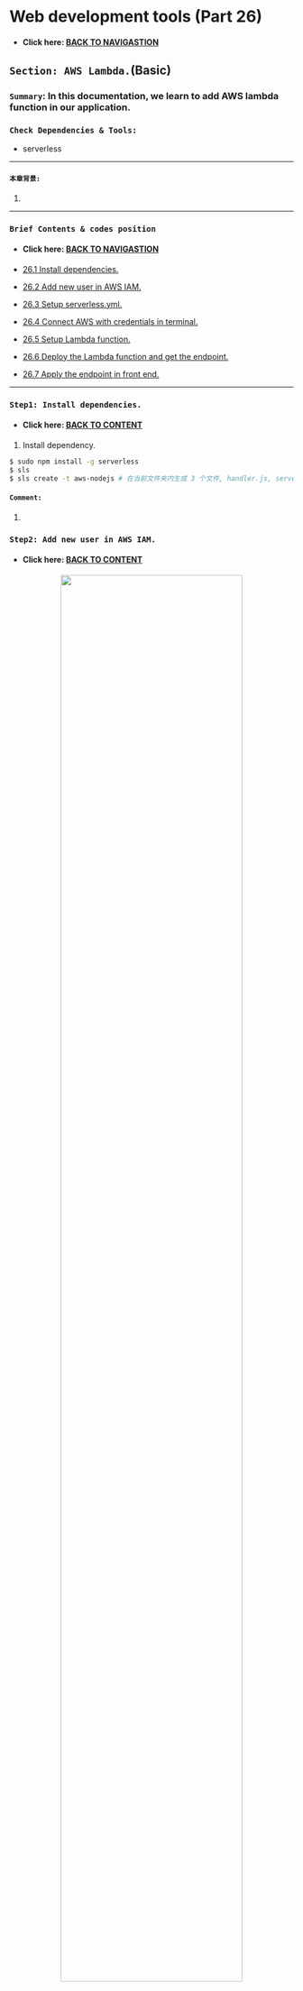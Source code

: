 # Web development tools (Part 26)

- #### Click here: [BACK TO NAVIGASTION](https://github.com/DonghaoWu/WebDev-tools-demo/blob/master/README.md)

## `Section: AWS Lambda.`(Basic)

### `Summary`: In this documentation, we learn to add AWS lambda function in our application.

### `Check Dependencies & Tools:`

- serverless
------------------------------------------------------------

#### `本章背景: `
1. 
------------------------------------------------------------

### <span id="26.0">`Brief Contents & codes position`</span>

- #### Click here: [BACK TO NAVIGASTION](https://github.com/DonghaoWu/WebDev-tools-demo/blob/master/README.md)

- [26.1 Install dependencies.](#26.1)
- [26.2 Add new user in AWS IAM.](#26.2)
- [26.3 Setup serverless.yml.](#26.3)
- [26.4 Connect AWS with credentials in terminal.](#26.4)
- [26.5 Setup Lambda function.](#26.5)
- [26.6 Deploy the Lambda function and get the endpoint.](#26.6)
- [26.7 Apply the endpoint in front end.](#26.7)

------------------------------------------------------------

### <span id="26.1">`Step1: Install dependencies.`</span>

- #### Click here: [BACK TO CONTENT](#26.0)

1. Install dependency.

```bash
$ sudo npm install -g serverless
$ sls
$ sls create -t aws-nodejs # 在当前文件夹内生成 3 个文件, handler.js, serverless.yml, .gitignore
```

#### `Comment:`
1. 


### <span id="26.2">`Step2: Add new user in AWS IAM.`</span>

- #### Click here: [BACK TO CONTENT](#26.0)

<p align="center">
<img src="../assets/p26-01.png" width=80%>
</p>

------------------------------------------------------------

<p align="center">
<img src="../assets/p26-02.png" width=80%>
</p>

------------------------------------------------------------

<p align="center">
<img src="../assets/p26-03.png" width=80%>
</p>

------------------------------------------------------------

<p align="center">
<img src="../assets/p26-04.png" width=80%>
</p>

------------------------------------------------------------

#### `Comment:`
1. 在这个过程中，主要取得三个主要参数：

```bash
username：smart-brain-lambda
Access key：----
Secret Key：----
```

### <span id="26.3">`Step3: Setup serverless.yml.`</span>

- #### Click here: [BACK TO CONTENT](#26.0)

- __`Location: ./demo-apps/lambda/serverless.yml`__

```yml
service: smart-brain-lambda

provider:
  name: aws
  runtime: nodejs12.x

  stage: dev # or prod
  region: us-east-1

functions:
  rank:
    handler: handler.rank
    events:
      - http: # use api gateway service
          path: rank
          method: get
```

------------------------------------------------------------

#### `Comment:`
1. 要注意的是 `service 指的是 IAM Username`。

### <span id="26.4">`Step4: Connect AWS with credentials in terminal.`</span>

- #### Click here: [BACK TO CONTENT](#26.0)

```bash
$ cd <handler.js directory>
$ sls config credentials --provider aws --key <access key> --secret <secret access key> -o
```

------------------------------------------------------------

#### `Comment:`
1. 

### <span id="26.5">`Step5: Setup Lambda function.`</span>

- #### Click here:  [BACK TO CONTENT](#26.0)

- __`Location: ./demo-apps/lambda/handler.js`__

```js
'use strict';

const emojis = [
  '😄', '😃', '😀', '😊', '😉', '😍', '🔶', '🔷', '🚀'
];

module.exports.rank = async event => {
  const rank = event.queryStringParameters.rank;
  const rankEmoji = emojis[rank >= emojis.length ? emojis.length - 1 : rank];
  return {
    statusCode: 200,
    headers: {
      'Access-Control-Allow-Origin': '*'
    },
    body: JSON.stringify(
      {
        message: 'Go Serverless v1.0! Your function executed successfully!',
        input: rankEmoji,
      },
      null,
      2
    ),
  };
};
```

#### `Comment:`
1. 

### <span id="26.6">`Step6: Deploy the Lambda function and get the endpoint.`</span>

- #### Click here: [BACK TO CONTENT](#26.0)

1. Terminal commands:

```bash
$ sls deploy # deploy the lambda function

$ sls invoke --function rank # invoke the function in AWS.
$ sls invoke local --function rank # invoke the function locally.
```

2. Get the endpoint.

<p align="center">
<img src="../assets/p26-05.png" width=80%>
</p>

------------------------------------------------------------

3. Visit the endpoint in browser.

<p align="center">
<img src="../assets/p26-06.png" width=80%>
</p>

------------------------------------------------------------

#### `Comment:`
1. 

------------------------------------------------------------


### <span id="26.7">`Step7: Apply the endpoint in front end.`</span>

- #### Click here: [BACK TO CONTENT](#26.0)

- __`Location: ./demo-apps/frontend-smart-brain-AWS/src/components/Rank/Rank.js`__

```jsx
import React from 'react';

class Rank extends React.Component {
  constructor() {
    super();
    this.state = {
      emoji: '',
    }
  }

  componentDidMount() {
    this.generateEmoji(this.props.entries);
  }

  componentDidUpdate(prevProps, prevState) {
    if (prevProps.entries === this.props.entries && prevProps.name === this.props.name) {
      return null;
    }
    this.generateEmoji(this.props.entries)
  }

  generateEmoji = (entries) => {
    fetch(`https://6ilr84f27c.execute-api.us-east-1.amazonaws.com/prod/rank?rank=${entries}`)
      .then(res => res.json())
      .then(data => {
        return this.setState({ emoji: data.input })
      })
  }

  render() {
    return (
      <div>
        <div className='white f3'>
          {`${this.props.name}, your current entry count is...`}
        </div>
        <div className='white f1'>
          {this.props.entries}
        </div>
        <div className='white f1'>
          {this.state.emoji}
        </div>
      </div>
    )
  }
}

export default Rank;
```

#### `Comment:`
1. Get errors when using an invalid endpoint.

<p align="center">
<img src="../assets/p26-07.png" width=80%>
</p>

------------------------------------------------------------

2. Get it done.

<p align="center">
<img src="../assets/p26-08.png" width=80%>
</p>

------------------------------------------------------------

- 本章用到的全部资料：

- #### Click here: [BACK TO CONTENT](#26.0)
- #### Click here: [BACK TO NAVIGASTION](https://github.com/DonghaoWu/WebDev-tools-demo/blob/master/README.md)